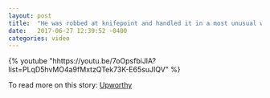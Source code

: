 ```yaml
---
layout: post
title:  "He was robbed at knifepoint and handled it in a most unusual way"
date:   2017-06-27 12:39:52 -0400
categories: video
---
```



{% youtube "hhttps://youtu.be/7oOpsfbiJlA?list=PLqD5hvMO4a9fMxtzQTek73K-E65suJIQV" %}

To read more on this story: [Upworthy](http://www.upworthy.com/a-man-explains-why-he-treated-a-knife-wielding-mugger-with-kindness-and-respect)
